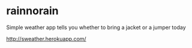 rainnorain
==========

Simple weather app tells you whether to bring a jacket or a jumper today

http://sweather.herokuapp.com/
